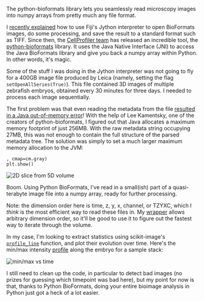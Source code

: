 <!--
.. title: Read microscopy images to numpy arrays with python-bioformats
.. slug: read-microscopy-images-to-numpy-arrays-with-python-bioformats
.. date: 2014-08-10 00:43:36
.. tags: Planet SciPy,Python,Python-Bioformats,programming
.. category: 
.. link: 
.. description: 
.. type: text
.. has_math: no
.. status: published
.. wp-status: publish
-->

<html><body><p>The python-bioformats library lets you seamlessly read microscopy images into numpy arrays from pretty much any file format.

I <a href="http://ilovesymposia.com/2014/01/15/fiji-jython">recently explained</a> how to use Fiji's Jython interpreter to open BioFormats images, do some processing, and save the result to a standard format such as TIFF. Since then, the
<a href="http://cellprofiler.org">CellProfiler team</a> has released an incredible tool, the <a href="https://github.com/cellprofiler/python-bioformats">python-bioformats</a> library. It uses the Java Native Interface (JNI) to access the Java BioFormats library and give you back a numpy array within Python. In other words, it's magic.

Some of the stuff I was doing in the Jython interpreter was not going to fly for a 400GB image file produced by Leica (namely, setting the flag <code>setOpenAllSeries(True)</code>). This file contained 3D images of multiple zebrafish embryos, obtained every 30 minutes for three days. I needed to process each image sequentially.

The first problem was that even reading the metadata from the file <a href="https://github.com/CellProfiler/python-bioformats/issues/8">resulted in a Java out-of-memory error</a>! With the help of Lee Kamentsky, one of the creators of python-bioformats, I figured out that Java allocates a maximum memory footprint of just 256MB. With the raw metadata string occupying 27MB, this was not enough to contain the full structure of the parsed metadata tree. The solution was simply to set a much larger maximum memory allocation to the JVM:

```https://github.com/jni/lesion/blob/c3223687d35a7f81da7305e1e041f9c5a53104b1/lesion/lifio.py#L79
, cmap=cm.gray)
plt.show()

```

<img src="http://ilovesymposia.files.wordpress.com/2014/08/embryo-image.png" alt="2D slice from 5D volume">

Boom. Using Python BioFormats, I've read in a small(ish) part of a quasi-terabyte image file into a numpy array, ready for further processing.

Note: the dimension order here is time, z, y, x, channel, or TZYXC, which I <em>think</em> is the most efficient way to read these files in. My <a href="https://github.com/jni/lesion/blob/c3223687d35a7f81da7305e1e041f9c5a53104b1/lesion/lifio.py#L181">wrapper</a> allows arbitrary dimension order, so it'll be good to use it to figure out the fastest way to iterate through the volume.

In my case, I'm looking to extract statistics using scikit-image's <a href="https://github.com/scikit-image/scikit-image/blob/master/skimage/measure/profile.py"><code>profile_line</code></a> function, and plot their evolution over time. Here's the min/max intensity <a href="https://github.com/jni/lesion/blob/c3223687d35a7f81da7305e1e041f9c5a53104b1/lesion/trace.py">profile</a> along the embryo for a sample stack:

<img src="http://ilovesymposia.files.wordpress.com/2014/08/position02.png" alt="min/max vs time">

I still need to clean up the code, in particular to detect bad images (no prizes for guessing which timepoint was bad here), but my point for now is that, thanks to Python BioFormats, doing your entire bioimage analysis in Python just got a heck of a lot easier.</p></body></html>
